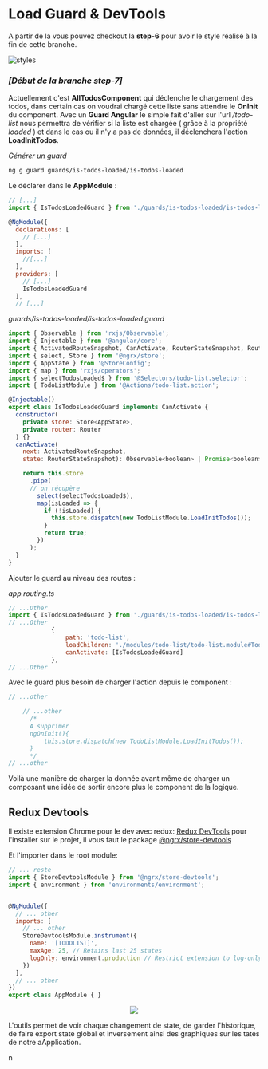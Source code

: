 # Load Guard & DevTools

A partir de la vous pouvez checkout la **step-6** pour avoir le style réalisé à la fin de cette branche.

![styles](https://github.com/fausfore/ngrx-guide/blob/master/assets/images/styles.png)


### *[Début de la branche step-7]*

Actuellement c'est **AllTodosComponent** qui déclenche le chargement des todos, dans certain cas on voudrai chargé cette liste sans attendre le **OnInit** du component.
 Avec un **Guard Angular** le simple fait d'aller sur l'url */todo-list* nous permettra de  vérifier si la liste est chargée ( grâce à la propriété *loaded* ) et dans le cas ou il n'y a pas de données, il déclenchera l'action **LoadInitTodos**.

*Générer un guard*
```bash
ng g guard guards/is-todos-loaded/is-todos-loaded
```
Le déclarer dans le **AppModule** :

```javascript
// [...]
import { IsTodosLoadedGuard } from './guards/is-todos-loaded/is-todos-loaded.guard';

@NgModule({
  declarations: [
    // [...]
  ],
  imports: [
    //[...]
  ],
  providers: [
    // [...]
    IsTodosLoadedGuard
  ],
  // [...]
```

*guards/is-todos-loaded/is-todos-loaded.guard*

```javascript
import { Observable } from 'rxjs/Observable';
import { Injectable } from '@angular/core';
import { ActivatedRouteSnapshot, CanActivate, RouterStateSnapshot, Router } from '@angular/router';
import { select, Store } from '@ngrx/store';
import { AppState } from '@StoreConfig';
import { map } from 'rxjs/operators';
import { selectTodosLoaded$ } from '@Selectors/todo-list.selector';
import { TodoListModule } from '@Actions/todo-list.action';

@Injectable()
export class IsTodosLoadedGuard implements CanActivate {
  constructor(
    private store: Store<AppState>,
    private router: Router
  ) {}
  canActivate(
    next: ActivatedRouteSnapshot,
    state: RouterStateSnapshot): Observable<boolean> | Promise<boolean> | boolean {

    return this.store
      .pipe(
      // on récupère 
        select(selectTodosLoaded$),
        map(isLoaded => {
          if (!isLoaded) {
            this.store.dispatch(new TodoListModule.LoadInitTodos());
          }
          return true;
        })
      );
  }
}
```
Ajouter le guard au niveau des routes :

 *app.routing.ts*  
```javascript
// ...Other
import { IsTodosLoadedGuard } from './guards/is-todos-loaded/is-todos-loaded.guard';
// ...Other
			{
		        path: 'todo-list',
		        loadChildren: './modules/todo-list/todo-list.module#TodoListModule',
		        canActivate: [IsTodosLoadedGuard]
		    },
// ...Other
```
Avec le guard plus besoin de charger l'action depuis le component :

```javascript
// ...other

	// ...other
	  /*
	  A supprimer
	  ngOnInit(){
		  this.store.dispatch(new TodoListModule.LoadInitTodos());
	  }
	  */
// ...other
```
Voilà une manière de charger la donnée avant même de charger un composant une idée de sortir encore plus le component de la logique.

## Redux Devtools

Il existe extension Chrome pour le dev avec redux: [Redux DevTools](https://chrome.google.com/webstore/detail/redux-devtools/lmhkpmbekcpmknklioeibfkpmmfibljd?hl=fr) 
pour l'installer sur le projet, il vous faut le package [@ngrx/store-devtools](https://github.com/ngrx/platform/blob/master/docs/store-devtools/README.md)

Et l'importer dans le root module: 
```javascript
// ... reste
import { StoreDevtoolsModule } from '@ngrx/store-devtools';
import { environment } from 'environments/environment';


@NgModule({
  // ... other
  imports: [
	// ... other
    StoreDevtoolsModule.instrument({
      name: '[TODOLIST]',
      maxAge: 25, // Retains last 25 states
      logOnly: environment.production // Restrict extension to log-only mode
    })
  ],
  // ... other
})
export class AppModule { }
```
<p align="center">
  <img src="https://d33wubrfki0l68.cloudfront.net/595e2922eee1bf85b801cdc86b8f7e135cc46ee0/0fd92/images/angular/store-devtools/store-devtools-screen.jpg">
</p>

L'outils permet de voir chaque changement de state, de garder l'historique, de faire export  state global et inversement ainsi des graphiques sur les tates de notre aApplication.

n
<!--stackedit_data:
eyJoaXN0b3J5IjpbNjU0MTgwMzMxLDc4NDIyMTY0OF19
-->